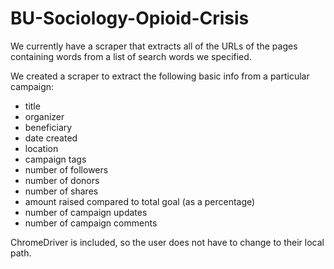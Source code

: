 # BU-Sociology-Opioid-Crisis

We currently have a scraper that extracts all of the URLs of the pages containing words from a list of search words we specified.

We created a scraper to extract the following basic info from a particular campaign:
- title
- organizer
- beneficiary
- date created
- location
- campaign tags
- number of followers
- number of donors
- number of shares
- amount raised compared to total goal (as a percentage)
- number of campaign updates 
- number of campaign comments

ChromeDriver is included, so the user does not have to change to their local path.
